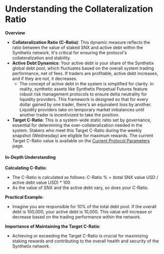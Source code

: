 # Understanding the Collateralization Ratio

**Overview**

* **Collateralization Ratio (C-Ratio)**: This dynamic measure reflects the ratio between the value of staked SNX and active debt within the Synthetix network. It's critical for ensuring the protocol's collateralization and stability.
* **Active Debt Dynamics**: Your active debt is your share of the Synthetix global debt pool, which fluctuates based on the overall system trading performance, net of fees. If traders are profitable, active debt increases, and if they are not, it decreases.&#x20;
  * The concept of active debt in the system is simplified for clarity. In reality, synthetic assets like Synthetix Perpetual Futures feature robust risk management protocols to ensure delta neutrality for liquidity providers. This framework is designed so that for every dollar gained by one trader, there's an equivalent loss by another. Liquidity providers take on temporary market imbalances until another trader is incentivized to take the position.
* **Target C-Ratio**: This is a system-wide static ratio set by governance, essential for determining the over-collateralization needed in the system. Stakers who meet this Target C-Ratio during the weekly snapshot (Wednesday) are eligible for maximum rewards. The current Target C-Ratio value is available on the [Current Protocol Parameters](https://chat.openai.com/o/CgKKbcaDraUAYIovoOdl/s/DwqzB5BTWasJXBHd4rXZ/\~/changes/228/staking/current-protocol-parameters) page.

#### In-Depth Understanding

**Calculating C-Ratio**:

* The C-Ratio is calculated as follows: C-Ratio % = (total SNX value USD / active debt value USD) \* 100
* As the value of SNX and the active debt vary, so does your C-Ratio.

**Practical Example**:

* Imagine you are responsible for 10% of the total debt pool. If the overall debt is 100,000, your active debt is 10,000. This value will increase or decrease based on the trading performance within the network.

**Importance of Maintaining the Target C-Ratio**:

* Achieving or exceeding the Target C-Ratio is crucial for maximizing staking rewards and contributing to the overall health and security of the Synthetix network.
